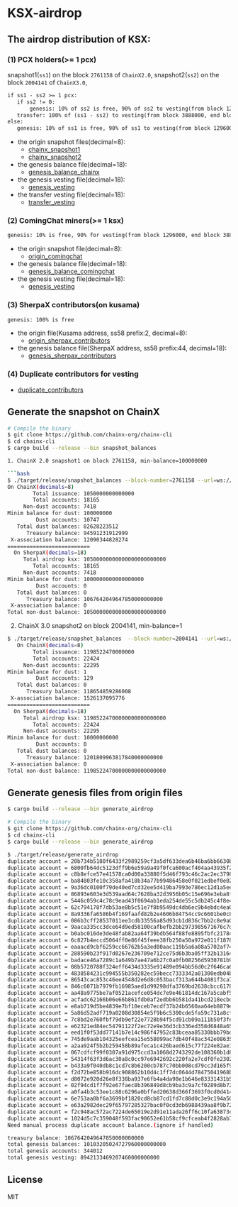 # KSX-airdrop

## The airdrop distribution of KSX:
### (1) PCX holders(>= 1 pcx)

snapshot1(`ss1`) on the block `2761158` of `ChainX2.0`, 
snapshot2(`ss2`) on the block `2004141` of `ChainX3.0`,
 
 ```txt
 if ss1 - ss2 >= 1 pcx:
    if ss2 != 0:
        genesis: 10% of ss2 is free, 90% of ss2 to vesting(from block 1296000, end block 3888000)
    transfer: 100% of (ss1 - ss2) to vesting(from block 3888000, end block 9072000)
 else:
    genesis: 10% of ss1 is free, 90% of ss1 to vesting(from block 1296000, end block 3888000)
 ```
- the origin snapshot files(decimal=8):
  - [chainx_snapshot1](./origin_chainx_snapshot1_non_dust_7418_10500000000000000000000000_on_2761158.json)
  - [chainx_snapshot2](./origin_chainx_snapshot2_non_dust_22295_11985224700000000000000000_on_2004141.json)
- the genesis balance file(decimal=18):
  - [genesis_balance_chainx](./genesis_balances_chainx_snapshot_7418_7868415220855310000000000.json)
- the genesis vesting file(decimal=18):
  - [genesis_vesting](./genesis_vesting_342133_894769078020746000000000.json)
- the transfer vesting file(decimal=18):
  - [transfer_vesting](./transfer_vesting_1990_2631584779144690000000000.json)

### (2) ComingChat miners(>= 1 ksx)
```txt
genesis: 10% is free, 90% for vesting(from block 1296000, end block 3888000)
```
- the origin snapshot file(decimal=8):
  - [origin_comingchat](./origin_comingchat_miners_334721_214074281900000_decimal_8.json)
- the genesis balance file(decimal=18):
  - [genesis_balance_comingchat](./genesis_balances_comingchat_miners_334721_2140742819000000000000000.json)
- the genesis vesting file(decimal=18):
  - [genesis_vesting](./genesis_vesting_342133_894769078020746000000000.json)

### (3) SherpaX contributors(on kusama)
```txt
genesis: 100% is free
```
- the origin file(Kusama address, ss58 prefix:2, decimal=8):
  - [origin_sherpax_contributors](./origin_sherpax_contributors_1873_9404698487265_decimal_8.json)
- the genesis balance file(SherpaX address, ss58 prefix:44, decimal=18):
  - [genesis_sherpax_contributors](./genesis_balances_sherpax_contributors_1873_94046984872650000000000.json)

### (4) Duplicate contributors for vesting
- [duplicate_contributors](./handle_duplicate_contributors_in_genesis_vesting_35_617479000000000000000.json)

## Generate the snapshot on ChainX

```bash
# Compile the binary
$ git clone https://github.com/chainx-org/chainx-cli
$ cd chainx-cli
$ cargo build --release --bin snapshot_balances

1. ChainX 2.0 snapshot1 on block 2761158, min-balance=100000000

```bash
$ ./target/release/snapshot_balances --block-number=2761158 --url=ws://47.99.179.60:18087 --min-balance=100000000
On ChainX(decimals=8)  
        Total issuance: 1050000000000000
        Total accounts: 18165
     Non-dust accounts: 7418
Minim balance for dust: 100000000
         Dust accounts: 10747
   Total dust balances: 82628223512
      Treasury balance: 94591231912999
 X-association balance: 12090344828274
==========================
  On SherpaX(decimals=18)
     Total airdrop ksx: 10500000000000000000000000
        Total accounts: 18165
     Non-dust accounts: 7418
Minim balance for dust: 1000000000000000000
         Dust accounts: 0
   Total dust balances: 0
      Treasury balance: 1067642049647850000000000
 X-association balance: 0
Total non-dust balance: 10500000000000000000000000

```

2. ChainX 3.0 snapshot2 on block 2004141, min-balance=1
```bash
$ ./target/release/snapshot_balances  --block-number=2004141 --url=ws://47.99.179.60:8087 --min-balance=1
   On ChainX(decimals=8)  
        Total issuance: 1198522470000000
        Total accounts: 22424
     Non-dust accounts: 22295
Minim balance for dust: 1
         Dust accounts: 129
   Total dust balances: 0
      Treasury balance: 118654859286008
 X-association balance: 1526137095776
==========================
  On SherpaX(decimals=18) 
     Total airdrop ksx: 11985224700000000000000000
        Total accounts: 22424
     Non-dust accounts: 22295
Minim balance for dust: 10000000000
         Dust accounts: 0
   Total dust balances: 0
      Treasury balance: 1201809963817840000000000
 X-association balance: 0
Total non-dust balance: 11985224700000000000000000
```

## Generate genesis files from origin files
```bash
$ cargo build --release --bin generate_airdrop 
```

```bash
# Compile the binary
$ git clone https://github.com/chainx-org/chainx-cli
$ cd chainx-cli
$ cargo build --release --bin generate_airdrop

$ ./target/release/generate_airdrop 
duplicate account = 20b734b5180f6433f2989259cf3a5df633dea6b46ba6bb6630b4bab06cbc3937 (5QNvL6E6...)
duplicate account = 6800fb64dc5123dff9b6e59a9a49f0fca600acf404aa43935f279cba433f5765 (5RzPeQuq...)
duplicate account = c8b8efce57e41578ca0d00a33880f5d46f793c46c2ac2ec3798d5c8d82de9806 (5UBCtW2x...)
duplicate account = ba84803fe10c358afa418b34a77b99486458e0f021edbef0e02a80c2abef526f (5TraeAv7...)
duplicate account = 9a36dc0100f79de40ed7cd32ee5d419ba7993e786ec12d1a5eeb698db59c6b7a (5T8E3Zgv...)
duplicate account = 86893e603e3d539aad64c7628ba32d3956b05c15e696e3eba8f6d7dc28898a44 (5SgRZTyt...)
duplicate account = 5446c059c4c78c9ead43f0694ab1eda254de55c5db245c4f8e45d95fc62def47 (5RYXQxvK...)
duplicate account = 62c794178f7db53ae8b5c51e7f8b9549dc4db6ec9b4ebdc4ea08ca7011378655 (5RsYMVBx...)
duplicate account = 8a9336fa6586b4f169faafd82b2e4606b84754cc9c6601be0c83ebe1a6baa17e (5SmiiNcC...)
duplicate account = 086b3cff28537011ee3cdb33556a85d93cb1d836c7bb2c8e9a000a339d887136 (5Pq4cYVZ...)
duplicate account = 9aaca335cc3dce64d9ed58100cafbefb2bb2973985671676c7d645936a5d172b (5T8q2qN7...)
duplicate account = b0abc016de3de48fab82aa64f39bdb564f88fe8895fbfc21784ce8178f60c833 (5Tdfpeda...)
duplicate account = 6c827b4eccd5064ff0e86f45feee38fb250a50a972e011f1878bf2c7e7dd154b (5S6JJkRr...)
duplicate account = eaaacd9cbf6259cc66762b5a3ed80aac119b5a6a08a5702af742d0c6d3266b63 (5UwiKQyz...)
duplicate account = 288590b23f917d0267e236709e712ce75d6b3ba05ff32b131644ee40e5949035 (5QZ9y29c...)
duplicate account = badace46a7289c1a649b7ae47a6b27c0a0fb08256d5930781b94bf6c58991831 (5Ts2HAjn...)
duplicate account = 08b5720788f324eff6434d3335e91489e094bb56d0c2f646ca61244df4fee227 (5PqSf6x1...)
duplicate account = 4838584231c994555b350282ec59becc7333342a01300edb04b5ac0c643a5428 (5RGiZR9J...)
duplicate account = 86543cac853c46ee4548d2e6d8c053bacf313a644b4081f3ca7641c3cc17823a (5Sg9pBYu...)
duplicate account = 846c6071b7979fb16985aed1d99298dfa3769bd2638cbcc617818fdef44de94b (5SdetYch...)
duplicate account = aa48a9775be7af0521acefce054dc7e9e461814dc167a5cabf52aef8534d8249 (5TVJ6jTa...)
duplicate account = acfadc62166b06e66b861fdb0af2edbb6b581da41bcd218ecbd18335fff09c03 (5TYq8amH...)
duplicate account = e8ab719d5be4839e7bf10eceb7ecdf37b24b6560aa64eb8879e2158df19b4678 (5Uu6Qu1d...)
duplicate account = 5a86d52adf719a0208d30854e5f9b6c5300cde5fa59c731a8cf9cc4f5382ed78 (5RgijixQ...)
duplicate account = 7c8bd2e760fbf79db9ef22e7728b94f5cd91cb09a111b50f3fe04116482f081c (5STKr9Zg...)
duplicate account = e62321ed84ec54791122f2ec72e9e36d3cb336ed358d6848a65b8410b405650a (5Uqmpkhj...)
duplicate account = eed1f0f53dd77141b7e14c986f47952c83bceaa85330bbb79bd5049c02c6002d (5V3A8reV...)
duplicate account = 745de9aab104325eefcea15e558099ac7db40f48ac342e0863562e1ed1fc293b (5SGbpuBJ...)
duplicate account = a2aa924f5b2b259458b89afeca1c426baed615c77f224e82ae1c6f59f7472851 (5TKJoTS6...)
duplicate account = 067cdfcf99f0307a91d975ccd3a1068d2743292de108360b1d8c1347a3332058 (5PnXkrGW...)
duplicate account = 54314f63f3d6ac30a8c0cc97e6942692c220fa2e7cdf0fe230225bb25e322749 (5RYR3YKU...)
duplicate account = b433a9f040db8c1cd7c8b6200cb787c70bb008cd79cc3d165f9f514388378c4b (5TiJLiVW...)
duplicate account = f2d72be858b916dc908862b10d4c1ff7dc0644d78475041968b14e41b9972f1d (5V8Rt5gX...)
duplicate account = d8072e920d26e8f338ba937e6fb4a4da98e1b646e83331431b50ba34789cbe75 (5UXGrJ1S...)
duplicate account = 02f94cd1f7f92e67faec8b396849d8cb9ba3c9a7cf0289d8b72553af6167a44c (5PhvXYjU...)
duplicate account = a0fa4b3c53ee1c88c6296a0bffed20638d366f3693f0cd0d41454a68f3ad766e (5TH6PVAC...)
duplicate account = 6e753aa0bf6a3699bf1820cd8cb87cd1fd7c88d0c3e9c194a5055bbf6d338047 (5S8rTxzm...)
duplicate account = e63a2982dec29f65797285327bac0f0cd3db6988439aa8f9b729c6768eae7606 (5UqtfYbC...)
duplicate account = f2c948ac572ac7224de65019e2d91e11ada26ff6c10fa63873c59562c50ca451 (5V8MkoY5...)
duplicate account = 1024d5c7c359048f593fac90652e61b58cf9cfceab4f2828ab77743735bc9611 (5Q1C5k5g...)
Need manual process duplicate account balance.(ignore if handled)

treasury balance: 1067642049647850000000000
total genesis balances: 10103205024727960000000000
total genesis accounts: 344012
total genesis vesting: 8942133469207460000000000

```


## License

MIT

